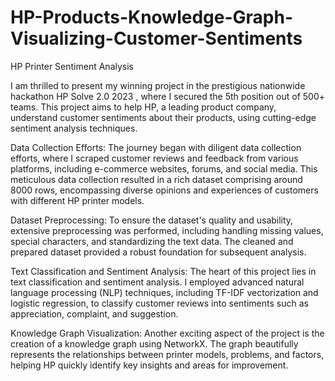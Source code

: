 # HP-Products-Knowledge-Graph-Visualizing-Customer-Sentiments

HP Printer Sentiment Analysis

I am thrilled to present my winning project in the prestigious nationwide hackathon HP Solve 2.0 2023 , where I secured the 5th position out of 500+ teams. This project aims to help HP, a leading product company, understand customer sentiments about their products, using cutting-edge sentiment analysis techniques.

Data Collection Efforts:
The journey began with diligent data collection efforts, where I scraped customer reviews and feedback from various platforms, including e-commerce websites, forums, and social media. This meticulous data collection resulted in a rich dataset comprising around 8000 rows, encompassing diverse opinions and experiences of customers with different HP printer models.

Dataset Preprocessing:
To ensure the dataset's quality and usability, extensive preprocessing was performed, including handling missing values, special characters, and standardizing the text data. The cleaned and prepared dataset provided a robust foundation for subsequent analysis.

Text Classification and Sentiment Analysis:
The heart of this project lies in text classification and sentiment analysis. I employed advanced natural language processing (NLP) techniques, including TF-IDF vectorization and logistic regression, to classify customer reviews into sentiments such as appreciation, complaint, and suggestion.

Knowledge Graph Visualization:
Another exciting aspect of the project is the creation of a knowledge graph using NetworkX. The graph beautifully represents the relationships between printer models, problems, and factors, helping HP quickly identify key insights and areas for improvement.
